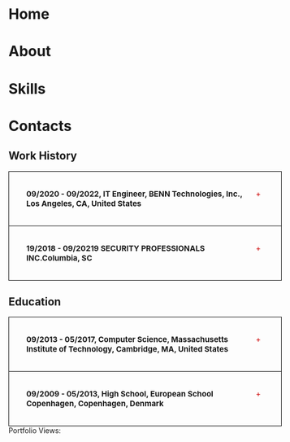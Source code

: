 # Home
# About
# Skills
# Contacts

    
 
<section id="about"></section>
<style>
    .header {
  line-height: 80px;
  width: 100%;
  transition: line-height 0.2s linear, box-shadow 0.2s linear;
  position: fixed;
  top: 0;
  left: 0;
  z-index: 100;
  background: rgba(245, 245, 245, 0.97);
}

.header.small {
  line-height: 50px;
  box-shadow: 0px 1px 3px 0px rgba(50, 50, 50, 0.8);
}

.header.small > .container > #logo {
  height: 40px;
}

#logo {
  position: absolute;
  top: 50%;
  transform: translateY(-50%);
  background: red;
  float: left;
  height: 40px;
  width: 170px;
  margin-left: 5px;
}

ul.nav {
  float: right;
  list-style: none;
  margin: 0;
  padding: 0;
}

ul.nav li {
  float: left;
  position: relative;
}

ul.nav li a {
  transition: color 0.2s linear;
  font-size: 18px;
}

ul.nav li:hover a {
  color: red;
}

ul.nav li a {
  padding: 21px;
  color: initial;
  text-decoration: initial;
}
    .accordion {
        cursor: pointer;
        padding: 18px;
        width: 100%;
        border: 1px solid #000;
        border-bottom: none;
        text-align: left;
        outline: none;
        font-size: 15px;
        transition: 0.4s;
        max-width: 500px;
    }
    .accordion:last-child{
        border-bottom: 1px solid #000;
    }
    .accordion-header {
        display: flex;
        padding: 16px;
        cursor: pointer;
        
    }
    .accordion-icon {
        width: 16px;
        color: #C00;
    }
    .accordion-title {
        flex: 1;
    }
    .accordion-content {
        padding: 16px;
    }
    .accordion-content {
        display: none;
    }
    .active, .accordion:hover {
        background-color: #ccc;
    }

</style>
<section id="work-experience">
  <h2>Work History</h2>
  <div class="accordion">
    <div class="accordion-header">
      <div class="accordion-title"><strong>09/2020 - 09/2022, IT Engineer, BENN Technologies, Inc., Los Angeles, CA, United States</strong></div>
      <span class="accordion-icon">+</span>
    </div>
    <div class="accordion-content">
        <ol>
            <li>Resolved any virus and malware issues and managed Windows and Linux servers.</li>
            <li>Developed and maintained a Windows and Linux server for the company.</li>
            <li>Maintained various hardware and software and worked on the improvement of data security.</li>
            <li>Configured VPN, backed up and restored data, and managed relevant correspondence.</li>
            <li>Reduced unnecessary IT department expenses by 10%.</li>
            <li>Won the Employee of the Month Award twice for meeting all assigned goals and targets.</li>
        </ol>
    </div>
  </div>
  <div class="accordion">
    <div class="accordion-header">
      <div class="accordion-title"><strong>19/2018 - 09/20219 SECURITY PROFESSIONALS INC.Columbia, SC</strong></div>
      <span class="accordion-icon">+</span>
    </div>
    <div class="accordion-content">
        <ol>
            <li>
                Refined and improved existing documentation system, resulting in reduced labor costs totaling $15,000 annually via increased workplace efficiency
            </li>
            <li>
                Consolidated multiple ticketing systems, improving communication and ticket turnover rate by 7%
            </li>
            <li>
                Investigated alerts created by IDS/IPS including malicious file uploads, compromised servers, SQL injections, and port scanning
            </li>
        </ol>
    </div>
  </div>
</section>

<section id="education">
  <h2>Education</h2>
  <div class="accordion">
    <div class="accordion-header">
      <div class="accordion-title"><strong>09/2013 - 05/2017, Computer Science, Massachusetts Institute of Technology, Cambridge, MA, United States</strong></div>
      <span class="accordion-icon">+</span>
    </div>
    <div class="accordion-content">
        <ol>
            <li>GPA: 3.96 (Top 3% of the Program)</li>
            <li>Clubs and Societies: Engineering Society, Math Society, TEDx Club</li>
        </ol>
    </div>
  </div>
  <div class="accordion">
    <div class="accordion-header">
      <div class="accordion-title"><strong>09/2009 - 05/2013, High School, European School Copenhagen, Copenhagen, Denmark</strong></div>
      <span class="accordion-icon">+</span>
    </div>
    <div class="accordion-content">
       <ol>
           <li>Graduated with Distinction (Grade 1 - A/excellent equivalent in all subjects)</li>
           <li>Extracurricular Activities: Computer Club, Engineering Society, Tennis Club</li>
       </ol>
    </div>
  </div>
</section>
<script>
  const accordionHeader = document.getElementsByClassName('accordion-header');
  const accordionContent = document.getElementsByClassName('accordion-content');
  const accordionIcon = document.getElementsByClassName('accordion-icon');
for (let i = 0; i < accordionHeader.length; i++) {
  accordionHeader[i].addEventListener('click', function() {
    accordionContent[i].style.display = accordionContent[i].style.display =='block' ? 'none' : 'block';
    accordionIcon[i].innerHTML = accordionContent[i].style.display =='block' ? '-' : '+';  
  });
}

</script>
    <section id=counter>
    <div>Portfolio Views:</div>
    <div class="view-btn"></div>
    <script>
      var counterContainer = document.querySelector(".view-btn");
      var viewCount = localStorage.getItem("portfolio_view");

      // Check if portfolio view exists in local storage
      if (viewCount) {
        viewCount = Number(viewCount) + 1;
        localStorage.setItem("portfolio_view", viewCount);
      } else {
        viewCount = 1;
        localStorage.setItem("portfolio_view", 1);
      }
      counterContainer.innerHTML = "Views: " + viewCount;
    </script>
    <style>
      /* Style the counter */
        .view-btn {
          display: flex;
          justify-content: center;
          align-items: center;
          flex-direction: column;
        }
        /* Styles for website counter container */
        .view-btn {
          background-color: #1267e7;
          height: 50px;
          width: 180px;
          font-weight: 900;
          font-size: 27px;
          margin-top: 10px;
          color: white;
          border-radius: 10px;
          box-shadow: 0 8px 16px 0 rgba(0,0,0,0.2), 0 6px 20px 0 rgba(0,0,0,0.19);
        }
        
    </style>  
   




